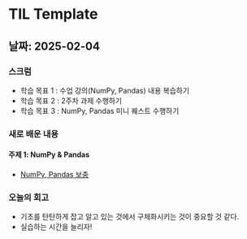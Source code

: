 # TIL Template

## 날짜: 2025-02-04

### 스크럼
- 학습 목표 1 : 수업 강의(NumPy, Pandas) 내용 복습하기
- 학습 목표 2 : 2주차 과제 수행하기
- 학습 목표 3 : NumPy, Pandas 미니 퀘스트 수행하기

### 새로 배운 내용
#### 주제 1: NumPy & Pandas
- [NumPy, Pandas 보충](https://www.notion.so/2-NumPy-Pandas-1901a9cdbf718095a577f994d0da7c67)


### 오늘의 회고
- 기초를 탄탄하게 잡고 알고 있는 것에서 구체화시키는 것이 중요할 것 같다.
- 실습하는 시간을 늘리자!

